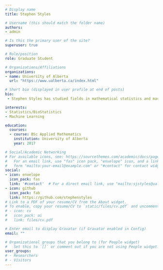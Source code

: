 ```yaml
---
# Display name
title: Stephen Styles

# Username (this should match the folder name)
authors:
- admin

# Is this the primary user of the site?
superuser: true

# Role/position
role: Graduate Student

# Organizations/Affiliations
organizations:
- name: University of Alberta
  url: "https://www.ualberta.ca/index.html"

# Short bio (displayed in user profile at end of posts)
bio: 
 - Stephen Styles has studied fields in mathematical statistics and machine learning. During his studies, Stephen has trained as a statistical consultant where he has conducted     analysis on varying topics. This year, Stephen will finish his MSc in Statistics at the University of Alberta, completing his research in stochastic processes.

interests:
- Statistics/BioStatistics
- Machine Learning

education:
  courses:
  - course: BSc Applied Mathematics
    institution: University of Alberta
    year: 2017

# Social/Academic Networking
# For available icons, see: https://sourcethemes.com/academic/docs/page-builder/#icons
#   For an email link, use "fas" icon pack, "envelope" icon, and a link in the
#   form "mailto:your-email@example.com" or "#contact" for contact widget.
social:
- icon: envelope
  icon_pack: fas
  link: '#contact'  # For a direct email link, use "mailto:sjstyles@ualberta.ca".
- icon: github
  icon_pack: fab
  link: https://github.com/stephenstyles
# Link to a PDF of your resume/CV from the About widget.
# To enable, copy your resume/CV to `static/files/cv.pdf` and uncomment the lines below.
# - icon: cv
#   icon_pack: ai
#   link: files/cv.pdf

# Enter email to display Gravatar (if Gravatar enabled in Config)
email: ""

# Organizational groups that you belong to (for People widget)
#   Set this to `[]` or comment out if you are not using People widget.
user_groups:
# - Researchers
# - Visitors
---
```



